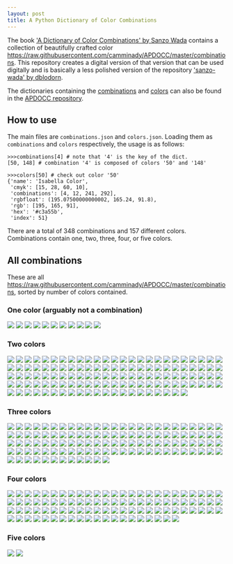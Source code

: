```yaml
---
layout: post
title: A Python Dictionary of Color Combinations
---
```


The book ['A Dictionary of Color Combinations' by Sanzo Wada](https://www.amazon.com/Dictionary-Color-Combinations-Various/dp/4861522471) contains a collection of beautifully crafted color https://raw.githubusercontent.com/camminady/APDOCC/master/combinations. 
This repository creates a digital version of that version that can be used digitally and  is basically a less polished version of the repository ['sanzo-wada' by dblodorn](https://github.com/dblodorn/sanzo-wada).
 
The dictionaries containing the [combinations](https://raw.githubusercontent.com/camminady/APDOCC/master/combinations.json) and [colors](https://raw.githubusercontent.com/camminady/APDOCC/master/colors.json) can also be found in the [APDOCC repository](https://github.com/camminady/APDOCC).

## How to use

The main files are `combinations.json` and `colors.json`.
Loading them as `combinations` and `colors` respectively, the usage is as follows:


```
>>>combinations[4] # note that '4' is the key of the dict. 
[50, 148] # combination '4' is composed of colors '50' and '148'

>>>colors[50] # check out color '50'
{'name': 'Isabella Color',
 'cmyk': [15, 28, 60, 10],
 'combinations': [4, 12, 241, 292],
 'rgbfloat': (195.07500000000002, 165.24, 91.8),
 'rgb': [195, 165, 91],
 'hex': '#c3a55b',
 'index': 51}
```

There are a total of 348 combinations and 157 different colors. Combinations contain one, two, three, four, or five colors. 


## All combinations
These are all https://raw.githubusercontent.com/camminady/APDOCC/master/combinations, sorted by number of colors contained.

### One color (arguably not a combination)
![](https://raw.githubusercontent.com/camminady/APDOCC/master/combinations/1/087_1.png?raw=true)
![](https://raw.githubusercontent.com/camminady/APDOCC/master/combinations/1/002_1.png?raw=true)
![](https://raw.githubusercontent.com/camminady/APDOCC/master/combinations/1/005_1.png?raw=true)
![](https://raw.githubusercontent.com/camminady/APDOCC/master/combinations/1/040_1.png?raw=true)
![](https://raw.githubusercontent.com/camminady/APDOCC/master/combinations/1/073_1.png?raw=true)
![](https://raw.githubusercontent.com/camminady/APDOCC/master/combinations/1/077_1.png?raw=true)
![](https://raw.githubusercontent.com/camminady/APDOCC/master/combinations/1/087_1.png?raw=true)
![](https://raw.githubusercontent.com/camminady/APDOCC/master/combinations/1/101_1.png?raw=true)
![](https://raw.githubusercontent.com/camminady/APDOCC/master/combinations/1/105_1.png?raw=true)
![](https://raw.githubusercontent.com/camminady/APDOCC/master/combinations/1/116_1.png?raw=true)
![](https://raw.githubusercontent.com/camminady/APDOCC/master/combinations/1/120_1.png?raw=true)

### Two colors
![](https://raw.githubusercontent.com/camminady/APDOCC/master/combinations/2/001_2.png?raw=true)
![](https://raw.githubusercontent.com/camminady/APDOCC/master/combinations/2/003_2.png?raw=true)
![](https://raw.githubusercontent.com/camminady/APDOCC/master/combinations/2/004_2.png?raw=true)
![](https://raw.githubusercontent.com/camminady/APDOCC/master/combinations/2/006_2.png?raw=true)
![](https://raw.githubusercontent.com/camminady/APDOCC/master/combinations/2/007_2.png?raw=true)
![](https://raw.githubusercontent.com/camminady/APDOCC/master/combinations/2/008_2.png?raw=true)
![](https://raw.githubusercontent.com/camminady/APDOCC/master/combinations/2/009_2.png?raw=true)
![](https://raw.githubusercontent.com/camminady/APDOCC/master/combinations/2/010_2.png?raw=true)
![](https://raw.githubusercontent.com/camminady/APDOCC/master/combinations/2/011_2.png?raw=true)
![](https://raw.githubusercontent.com/camminady/APDOCC/master/combinations/2/012_2.png?raw=true)
![](https://raw.githubusercontent.com/camminady/APDOCC/master/combinations/2/013_2.png?raw=true)
![](https://raw.githubusercontent.com/camminady/APDOCC/master/combinations/2/014_2.png?raw=true)
![](https://raw.githubusercontent.com/camminady/APDOCC/master/combinations/2/015_2.png?raw=true)
![](https://raw.githubusercontent.com/camminady/APDOCC/master/combinations/2/016_2.png?raw=true)
![](https://raw.githubusercontent.com/camminady/APDOCC/master/combinations/2/017_2.png?raw=true)
![](https://raw.githubusercontent.com/camminady/APDOCC/master/combinations/2/019_2.png?raw=true)
![](https://raw.githubusercontent.com/camminady/APDOCC/master/combinations/2/020_2.png?raw=true)
![](https://raw.githubusercontent.com/camminady/APDOCC/master/combinations/2/021_2.png?raw=true)
![](https://raw.githubusercontent.com/camminady/APDOCC/master/combinations/2/024_2.png?raw=true)
![](https://raw.githubusercontent.com/camminady/APDOCC/master/combinations/2/025_2.png?raw=true)
![](https://raw.githubusercontent.com/camminady/APDOCC/master/combinations/2/026_2.png?raw=true)
![](https://raw.githubusercontent.com/camminady/APDOCC/master/combinations/2/027_2.png?raw=true)
![](https://raw.githubusercontent.com/camminady/APDOCC/master/combinations/2/028_2.png?raw=true)
![](https://raw.githubusercontent.com/camminady/APDOCC/master/combinations/2/029_2.png?raw=true)
![](https://raw.githubusercontent.com/camminady/APDOCC/master/combinations/2/030_2.png?raw=true)
![](https://raw.githubusercontent.com/camminady/APDOCC/master/combinations/2/031_2.png?raw=true)
![](https://raw.githubusercontent.com/camminady/APDOCC/master/combinations/2/032_2.png?raw=true)
![](https://raw.githubusercontent.com/camminady/APDOCC/master/combinations/2/033_2.png?raw=true)
![](https://raw.githubusercontent.com/camminady/APDOCC/master/combinations/2/034_2.png?raw=true)
![](https://raw.githubusercontent.com/camminady/APDOCC/master/combinations/2/035_2.png?raw=true)
![](https://raw.githubusercontent.com/camminady/APDOCC/master/combinations/2/036_2.png?raw=true)
![](https://raw.githubusercontent.com/camminady/APDOCC/master/combinations/2/037_2.png?raw=true)
![](https://raw.githubusercontent.com/camminady/APDOCC/master/combinations/2/038_2.png?raw=true)
![](https://raw.githubusercontent.com/camminady/APDOCC/master/combinations/2/039_2.png?raw=true)
![](https://raw.githubusercontent.com/camminady/APDOCC/master/combinations/2/041_2.png?raw=true)
![](https://raw.githubusercontent.com/camminady/APDOCC/master/combinations/2/042_2.png?raw=true)
![](https://raw.githubusercontent.com/camminady/APDOCC/master/combinations/2/043_2.png?raw=true)
![](https://raw.githubusercontent.com/camminady/APDOCC/master/combinations/2/044_2.png?raw=true)
![](https://raw.githubusercontent.com/camminady/APDOCC/master/combinations/2/045_2.png?raw=true)
![](https://raw.githubusercontent.com/camminady/APDOCC/master/combinations/2/046_2.png?raw=true)
![](https://raw.githubusercontent.com/camminady/APDOCC/master/combinations/2/047_2.png?raw=true)
![](https://raw.githubusercontent.com/camminady/APDOCC/master/combinations/2/048_2.png?raw=true)
![](https://raw.githubusercontent.com/camminady/APDOCC/master/combinations/2/049_2.png?raw=true)
![](https://raw.githubusercontent.com/camminady/APDOCC/master/combinations/2/050_2.png?raw=true)
![](https://raw.githubusercontent.com/camminady/APDOCC/master/combinations/2/051_2.png?raw=true)
![](https://raw.githubusercontent.com/camminady/APDOCC/master/combinations/2/052_2.png?raw=true)
![](https://raw.githubusercontent.com/camminady/APDOCC/master/combinations/2/053_2.png?raw=true)
![](https://raw.githubusercontent.com/camminady/APDOCC/master/combinations/2/054_2.png?raw=true)
![](https://raw.githubusercontent.com/camminady/APDOCC/master/combinations/2/055_2.png?raw=true)
![](https://raw.githubusercontent.com/camminady/APDOCC/master/combinations/2/056_2.png?raw=true)
![](https://raw.githubusercontent.com/camminady/APDOCC/master/combinations/2/057_2.png?raw=true)
![](https://raw.githubusercontent.com/camminady/APDOCC/master/combinations/2/058_2.png?raw=true)
![](https://raw.githubusercontent.com/camminady/APDOCC/master/combinations/2/059_2.png?raw=true)
![](https://raw.githubusercontent.com/camminady/APDOCC/master/combinations/2/060_2.png?raw=true)
![](https://raw.githubusercontent.com/camminady/APDOCC/master/combinations/2/061_2.png?raw=true)
![](https://raw.githubusercontent.com/camminady/APDOCC/master/combinations/2/062_2.png?raw=true)
![](https://raw.githubusercontent.com/camminady/APDOCC/master/combinations/2/063_2.png?raw=true)
![](https://raw.githubusercontent.com/camminady/APDOCC/master/combinations/2/064_2.png?raw=true)
![](https://raw.githubusercontent.com/camminady/APDOCC/master/combinations/2/065_2.png?raw=true)
![](https://raw.githubusercontent.com/camminady/APDOCC/master/combinations/2/066_2.png?raw=true)
![](https://raw.githubusercontent.com/camminady/APDOCC/master/combinations/2/067_2.png?raw=true)
![](https://raw.githubusercontent.com/camminady/APDOCC/master/combinations/2/068_2.png?raw=true)
![](https://raw.githubusercontent.com/camminady/APDOCC/master/combinations/2/069_2.png?raw=true)
![](https://raw.githubusercontent.com/camminady/APDOCC/master/combinations/2/070_2.png?raw=true)
![](https://raw.githubusercontent.com/camminady/APDOCC/master/combinations/2/071_2.png?raw=true)
![](https://raw.githubusercontent.com/camminady/APDOCC/master/combinations/2/072_2.png?raw=true)
![](https://raw.githubusercontent.com/camminady/APDOCC/master/combinations/2/074_2.png?raw=true)
![](https://raw.githubusercontent.com/camminady/APDOCC/master/combinations/2/075_2.png?raw=true)
![](https://raw.githubusercontent.com/camminady/APDOCC/master/combinations/2/076_2.png?raw=true)
![](https://raw.githubusercontent.com/camminady/APDOCC/master/combinations/2/078_2.png?raw=true)
![](https://raw.githubusercontent.com/camminady/APDOCC/master/combinations/2/079_2.png?raw=true)
![](https://raw.githubusercontent.com/camminady/APDOCC/master/combinations/2/081_2.png?raw=true)
![](https://raw.githubusercontent.com/camminady/APDOCC/master/combinations/2/082_2.png?raw=true)
![](https://raw.githubusercontent.com/camminady/APDOCC/master/combinations/2/083_2.png?raw=true)
![](https://raw.githubusercontent.com/camminady/APDOCC/master/combinations/2/084_2.png?raw=true)
![](https://raw.githubusercontent.com/camminady/APDOCC/master/combinations/2/085_2.png?raw=true)
![](https://raw.githubusercontent.com/camminady/APDOCC/master/combinations/2/086_2.png?raw=true)
![](https://raw.githubusercontent.com/camminady/APDOCC/master/combinations/2/088_2.png?raw=true)
![](https://raw.githubusercontent.com/camminady/APDOCC/master/combinations/2/089_2.png?raw=true)
![](https://raw.githubusercontent.com/camminady/APDOCC/master/combinations/2/090_2.png?raw=true)
![](https://raw.githubusercontent.com/camminady/APDOCC/master/combinations/2/091_2.png?raw=true)
![](https://raw.githubusercontent.com/camminady/APDOCC/master/combinations/2/092_2.png?raw=true)
![](https://raw.githubusercontent.com/camminady/APDOCC/master/combinations/2/093_2.png?raw=true)
![](https://raw.githubusercontent.com/camminady/APDOCC/master/combinations/2/094_2.png?raw=true)
![](https://raw.githubusercontent.com/camminady/APDOCC/master/combinations/2/096_2.png?raw=true)
![](https://raw.githubusercontent.com/camminady/APDOCC/master/combinations/2/097_2.png?raw=true)
![](https://raw.githubusercontent.com/camminady/APDOCC/master/combinations/2/098_2.png?raw=true)
![](https://raw.githubusercontent.com/camminady/APDOCC/master/combinations/2/099_2.png?raw=true)
![](https://raw.githubusercontent.com/camminady/APDOCC/master/combinations/2/100_2.png?raw=true)
![](https://raw.githubusercontent.com/camminady/APDOCC/master/combinations/2/102_2.png?raw=true)
![](https://raw.githubusercontent.com/camminady/APDOCC/master/combinations/2/103_2.png?raw=true)
![](https://raw.githubusercontent.com/camminady/APDOCC/master/combinations/2/104_2.png?raw=true)
![](https://raw.githubusercontent.com/camminady/APDOCC/master/combinations/2/107_2.png?raw=true)
![](https://raw.githubusercontent.com/camminady/APDOCC/master/combinations/2/108_2.png?raw=true)
![](https://raw.githubusercontent.com/camminady/APDOCC/master/combinations/2/109_2.png?raw=true)
![](https://raw.githubusercontent.com/camminady/APDOCC/master/combinations/2/110_2.png?raw=true)
![](https://raw.githubusercontent.com/camminady/APDOCC/master/combinations/2/111_2.png?raw=true)
![](https://raw.githubusercontent.com/camminady/APDOCC/master/combinations/2/112_2.png?raw=true)
![](https://raw.githubusercontent.com/camminady/APDOCC/master/combinations/2/113_2.png?raw=true)
![](https://raw.githubusercontent.com/camminady/APDOCC/master/combinations/2/114_2.png?raw=true)
![](https://raw.githubusercontent.com/camminady/APDOCC/master/combinations/2/115_2.png?raw=true)
![](https://raw.githubusercontent.com/camminady/APDOCC/master/combinations/2/117_2.png?raw=true)
![](https://raw.githubusercontent.com/camminady/APDOCC/master/combinations/2/118_2.png?raw=true)
![](https://raw.githubusercontent.com/camminady/APDOCC/master/combinations/2/119_2.png?raw=true)
![](https://raw.githubusercontent.com/camminady/APDOCC/master/combinations/2/137_2.png?raw=true)
![](https://raw.githubusercontent.com/camminady/APDOCC/master/combinations/2/150_2.png?raw=true)
![](https://raw.githubusercontent.com/camminady/APDOCC/master/combinations/2/151_2.png?raw=true)
![](https://raw.githubusercontent.com/camminady/APDOCC/master/combinations/2/153_2.png?raw=true)
![](https://raw.githubusercontent.com/camminady/APDOCC/master/combinations/2/161_2.png?raw=true)
![](https://raw.githubusercontent.com/camminady/APDOCC/master/combinations/2/162_2.png?raw=true)
![](https://raw.githubusercontent.com/camminady/APDOCC/master/combinations/2/165_2.png?raw=true)
![](https://raw.githubusercontent.com/camminady/APDOCC/master/combinations/2/167_2.png?raw=true)
![](https://raw.githubusercontent.com/camminady/APDOCC/master/combinations/2/168_2.png?raw=true)
![](https://raw.githubusercontent.com/camminady/APDOCC/master/combinations/2/188_2.png?raw=true)
![](https://raw.githubusercontent.com/camminady/APDOCC/master/combinations/2/196_2.png?raw=true)
![](https://raw.githubusercontent.com/camminady/APDOCC/master/combinations/2/206_2.png?raw=true)
![](https://raw.githubusercontent.com/camminady/APDOCC/master/combinations/2/215_2.png?raw=true)
![](https://raw.githubusercontent.com/camminady/APDOCC/master/combinations/2/229_2.png?raw=true)
![](https://raw.githubusercontent.com/camminady/APDOCC/master/combinations/2/231_2.png?raw=true)
![](https://raw.githubusercontent.com/camminady/APDOCC/master/combinations/2/309_2.png?raw=true)
![](https://raw.githubusercontent.com/camminady/APDOCC/master/combinations/2/315_2.png?raw=true)

### Three colors
![](https://raw.githubusercontent.com/camminady/APDOCC/master/combinations/3/018_3.png?raw=true)
![](https://raw.githubusercontent.com/camminady/APDOCC/master/combinations/3/022_3.png?raw=true)
![](https://raw.githubusercontent.com/camminady/APDOCC/master/combinations/3/023_3.png?raw=true)
![](https://raw.githubusercontent.com/camminady/APDOCC/master/combinations/3/080_3.png?raw=true)
![](https://raw.githubusercontent.com/camminady/APDOCC/master/combinations/3/121_3.png?raw=true)
![](https://raw.githubusercontent.com/camminady/APDOCC/master/combinations/3/122_3.png?raw=true)
![](https://raw.githubusercontent.com/camminady/APDOCC/master/combinations/3/123_3.png?raw=true)
![](https://raw.githubusercontent.com/camminady/APDOCC/master/combinations/3/124_3.png?raw=true)
![](https://raw.githubusercontent.com/camminady/APDOCC/master/combinations/3/126_3.png?raw=true)
![](https://raw.githubusercontent.com/camminady/APDOCC/master/combinations/3/127_3.png?raw=true)
![](https://raw.githubusercontent.com/camminady/APDOCC/master/combinations/3/129_3.png?raw=true)
![](https://raw.githubusercontent.com/camminady/APDOCC/master/combinations/3/130_3.png?raw=true)
![](https://raw.githubusercontent.com/camminady/APDOCC/master/combinations/3/131_3.png?raw=true)
![](https://raw.githubusercontent.com/camminady/APDOCC/master/combinations/3/132_3.png?raw=true)
![](https://raw.githubusercontent.com/camminady/APDOCC/master/combinations/3/133_3.png?raw=true)
![](https://raw.githubusercontent.com/camminady/APDOCC/master/combinations/3/135_3.png?raw=true)
![](https://raw.githubusercontent.com/camminady/APDOCC/master/combinations/3/136_3.png?raw=true)
![](https://raw.githubusercontent.com/camminady/APDOCC/master/combinations/3/138_3.png?raw=true)
![](https://raw.githubusercontent.com/camminady/APDOCC/master/combinations/3/139_3.png?raw=true)
![](https://raw.githubusercontent.com/camminady/APDOCC/master/combinations/3/140_3.png?raw=true)
![](https://raw.githubusercontent.com/camminady/APDOCC/master/combinations/3/141_3.png?raw=true)
![](https://raw.githubusercontent.com/camminady/APDOCC/master/combinations/3/142_3.png?raw=true)
![](https://raw.githubusercontent.com/camminady/APDOCC/master/combinations/3/143_3.png?raw=true)
![](https://raw.githubusercontent.com/camminady/APDOCC/master/combinations/3/144_3.png?raw=true)
![](https://raw.githubusercontent.com/camminady/APDOCC/master/combinations/3/146_3.png?raw=true)
![](https://raw.githubusercontent.com/camminady/APDOCC/master/combinations/3/147_3.png?raw=true)
![](https://raw.githubusercontent.com/camminady/APDOCC/master/combinations/3/148_3.png?raw=true)
![](https://raw.githubusercontent.com/camminady/APDOCC/master/combinations/3/149_3.png?raw=true)
![](https://raw.githubusercontent.com/camminady/APDOCC/master/combinations/3/152_3.png?raw=true)
![](https://raw.githubusercontent.com/camminady/APDOCC/master/combinations/3/154_3.png?raw=true)
![](https://raw.githubusercontent.com/camminady/APDOCC/master/combinations/3/155_3.png?raw=true)
![](https://raw.githubusercontent.com/camminady/APDOCC/master/combinations/3/156_3.png?raw=true)
![](https://raw.githubusercontent.com/camminady/APDOCC/master/combinations/3/157_3.png?raw=true)
![](https://raw.githubusercontent.com/camminady/APDOCC/master/combinations/3/158_3.png?raw=true)
![](https://raw.githubusercontent.com/camminady/APDOCC/master/combinations/3/159_3.png?raw=true)
![](https://raw.githubusercontent.com/camminady/APDOCC/master/combinations/3/160_3.png?raw=true)
![](https://raw.githubusercontent.com/camminady/APDOCC/master/combinations/3/163_3.png?raw=true)
![](https://raw.githubusercontent.com/camminady/APDOCC/master/combinations/3/164_3.png?raw=true)
![](https://raw.githubusercontent.com/camminady/APDOCC/master/combinations/3/166_3.png?raw=true)
![](https://raw.githubusercontent.com/camminady/APDOCC/master/combinations/3/169_3.png?raw=true)
![](https://raw.githubusercontent.com/camminady/APDOCC/master/combinations/3/170_3.png?raw=true)
![](https://raw.githubusercontent.com/camminady/APDOCC/master/combinations/3/171_3.png?raw=true)
![](https://raw.githubusercontent.com/camminady/APDOCC/master/combinations/3/172_3.png?raw=true)
![](https://raw.githubusercontent.com/camminady/APDOCC/master/combinations/3/173_3.png?raw=true)
![](https://raw.githubusercontent.com/camminady/APDOCC/master/combinations/3/174_3.png?raw=true)
![](https://raw.githubusercontent.com/camminady/APDOCC/master/combinations/3/175_3.png?raw=true)
![](https://raw.githubusercontent.com/camminady/APDOCC/master/combinations/3/176_3.png?raw=true)
![](https://raw.githubusercontent.com/camminady/APDOCC/master/combinations/3/177_3.png?raw=true)
![](https://raw.githubusercontent.com/camminady/APDOCC/master/combinations/3/178_3.png?raw=true)
![](https://raw.githubusercontent.com/camminady/APDOCC/master/combinations/3/179_3.png?raw=true)
![](https://raw.githubusercontent.com/camminady/APDOCC/master/combinations/3/181_3.png?raw=true)
![](https://raw.githubusercontent.com/camminady/APDOCC/master/combinations/3/182_3.png?raw=true)
![](https://raw.githubusercontent.com/camminady/APDOCC/master/combinations/3/183_3.png?raw=true)
![](https://raw.githubusercontent.com/camminady/APDOCC/master/combinations/3/184_3.png?raw=true)
![](https://raw.githubusercontent.com/camminady/APDOCC/master/combinations/3/185_3.png?raw=true)
![](https://raw.githubusercontent.com/camminady/APDOCC/master/combinations/3/186_3.png?raw=true)
![](https://raw.githubusercontent.com/camminady/APDOCC/master/combinations/3/187_3.png?raw=true)
![](https://raw.githubusercontent.com/camminady/APDOCC/master/combinations/3/189_3.png?raw=true)
![](https://raw.githubusercontent.com/camminady/APDOCC/master/combinations/3/190_3.png?raw=true)
![](https://raw.githubusercontent.com/camminady/APDOCC/master/combinations/3/191_3.png?raw=true)
![](https://raw.githubusercontent.com/camminady/APDOCC/master/combinations/3/192_3.png?raw=true)
![](https://raw.githubusercontent.com/camminady/APDOCC/master/combinations/3/193_3.png?raw=true)
![](https://raw.githubusercontent.com/camminady/APDOCC/master/combinations/3/194_3.png?raw=true)
![](https://raw.githubusercontent.com/camminady/APDOCC/master/combinations/3/195_3.png?raw=true)
![](https://raw.githubusercontent.com/camminady/APDOCC/master/combinations/3/197_3.png?raw=true)
![](https://raw.githubusercontent.com/camminady/APDOCC/master/combinations/3/199_3.png?raw=true)
![](https://raw.githubusercontent.com/camminady/APDOCC/master/combinations/3/200_3.png?raw=true)
![](https://raw.githubusercontent.com/camminady/APDOCC/master/combinations/3/201_3.png?raw=true)
![](https://raw.githubusercontent.com/camminady/APDOCC/master/combinations/3/202_3.png?raw=true)
![](https://raw.githubusercontent.com/camminady/APDOCC/master/combinations/3/203_3.png?raw=true)
![](https://raw.githubusercontent.com/camminady/APDOCC/master/combinations/3/204_3.png?raw=true)
![](https://raw.githubusercontent.com/camminady/APDOCC/master/combinations/3/205_3.png?raw=true)
![](https://raw.githubusercontent.com/camminady/APDOCC/master/combinations/3/207_3.png?raw=true)
![](https://raw.githubusercontent.com/camminady/APDOCC/master/combinations/3/208_3.png?raw=true)
![](https://raw.githubusercontent.com/camminady/APDOCC/master/combinations/3/209_3.png?raw=true)
![](https://raw.githubusercontent.com/camminady/APDOCC/master/combinations/3/210_3.png?raw=true)
![](https://raw.githubusercontent.com/camminady/APDOCC/master/combinations/3/211_3.png?raw=true)
![](https://raw.githubusercontent.com/camminady/APDOCC/master/combinations/3/212_3.png?raw=true)
![](https://raw.githubusercontent.com/camminady/APDOCC/master/combinations/3/213_3.png?raw=true)
![](https://raw.githubusercontent.com/camminady/APDOCC/master/combinations/3/214_3.png?raw=true)
![](https://raw.githubusercontent.com/camminady/APDOCC/master/combinations/3/216_3.png?raw=true)
![](https://raw.githubusercontent.com/camminady/APDOCC/master/combinations/3/217_3.png?raw=true)
![](https://raw.githubusercontent.com/camminady/APDOCC/master/combinations/3/218_3.png?raw=true)
![](https://raw.githubusercontent.com/camminady/APDOCC/master/combinations/3/219_3.png?raw=true)
![](https://raw.githubusercontent.com/camminady/APDOCC/master/combinations/3/220_3.png?raw=true)
![](https://raw.githubusercontent.com/camminady/APDOCC/master/combinations/3/221_3.png?raw=true)
![](https://raw.githubusercontent.com/camminady/APDOCC/master/combinations/3/222_3.png?raw=true)
![](https://raw.githubusercontent.com/camminady/APDOCC/master/combinations/3/223_3.png?raw=true)
![](https://raw.githubusercontent.com/camminady/APDOCC/master/combinations/3/224_3.png?raw=true)
![](https://raw.githubusercontent.com/camminady/APDOCC/master/combinations/3/225_3.png?raw=true)
![](https://raw.githubusercontent.com/camminady/APDOCC/master/combinations/3/226_3.png?raw=true)
![](https://raw.githubusercontent.com/camminady/APDOCC/master/combinations/3/227_3.png?raw=true)
![](https://raw.githubusercontent.com/camminady/APDOCC/master/combinations/3/228_3.png?raw=true)
![](https://raw.githubusercontent.com/camminady/APDOCC/master/combinations/3/230_3.png?raw=true)
![](https://raw.githubusercontent.com/camminady/APDOCC/master/combinations/3/232_3.png?raw=true)
![](https://raw.githubusercontent.com/camminady/APDOCC/master/combinations/3/233_3.png?raw=true)
![](https://raw.githubusercontent.com/camminady/APDOCC/master/combinations/3/234_3.png?raw=true)
![](https://raw.githubusercontent.com/camminady/APDOCC/master/combinations/3/235_3.png?raw=true)
![](https://raw.githubusercontent.com/camminady/APDOCC/master/combinations/3/236_3.png?raw=true)
![](https://raw.githubusercontent.com/camminady/APDOCC/master/combinations/3/238_3.png?raw=true)
![](https://raw.githubusercontent.com/camminady/APDOCC/master/combinations/3/239_3.png?raw=true)
![](https://raw.githubusercontent.com/camminady/APDOCC/master/combinations/3/240_3.png?raw=true)
![](https://raw.githubusercontent.com/camminady/APDOCC/master/combinations/3/266_3.png?raw=true)
![](https://raw.githubusercontent.com/camminady/APDOCC/master/combinations/3/298_3.png?raw=true)
![](https://raw.githubusercontent.com/camminady/APDOCC/master/combinations/3/301_3.png?raw=true)
![](https://raw.githubusercontent.com/camminady/APDOCC/master/combinations/3/305_3.png?raw=true)
![](https://raw.githubusercontent.com/camminady/APDOCC/master/combinations/3/322_3.png?raw=true)
![](https://raw.githubusercontent.com/camminady/APDOCC/master/combinations/3/323_3.png?raw=true)
![](https://raw.githubusercontent.com/camminady/APDOCC/master/combinations/3/328_3.png?raw=true)
![](https://raw.githubusercontent.com/camminady/APDOCC/master/combinations/3/338_3.png?raw=true)
![](https://raw.githubusercontent.com/camminady/APDOCC/master/combinations/3/343_3.png?raw=true)
![](https://raw.githubusercontent.com/camminady/APDOCC/master/combinations/3/346_3.png?raw=true)

### Four colors
![](https://raw.githubusercontent.com/camminady/APDOCC/master/combinations/4/125_4.png?raw=true)
![](https://raw.githubusercontent.com/camminady/APDOCC/master/combinations/4/128_4.png?raw=true)
![](https://raw.githubusercontent.com/camminady/APDOCC/master/combinations/4/134_4.png?raw=true)
![](https://raw.githubusercontent.com/camminady/APDOCC/master/combinations/4/180_4.png?raw=true)
![](https://raw.githubusercontent.com/camminady/APDOCC/master/combinations/4/198_4.png?raw=true)
![](https://raw.githubusercontent.com/camminady/APDOCC/master/combinations/4/237_4.png?raw=true)
![](https://raw.githubusercontent.com/camminady/APDOCC/master/combinations/4/241_4.png?raw=true)
![](https://raw.githubusercontent.com/camminady/APDOCC/master/combinations/4/242_4.png?raw=true)
![](https://raw.githubusercontent.com/camminady/APDOCC/master/combinations/4/243_4.png?raw=true)
![](https://raw.githubusercontent.com/camminady/APDOCC/master/combinations/4/244_4.png?raw=true)
![](https://raw.githubusercontent.com/camminady/APDOCC/master/combinations/4/245_4.png?raw=true)
![](https://raw.githubusercontent.com/camminady/APDOCC/master/combinations/4/246_4.png?raw=true)
![](https://raw.githubusercontent.com/camminady/APDOCC/master/combinations/4/247_4.png?raw=true)
![](https://raw.githubusercontent.com/camminady/APDOCC/master/combinations/4/248_4.png?raw=true)
![](https://raw.githubusercontent.com/camminady/APDOCC/master/combinations/4/249_4.png?raw=true)
![](https://raw.githubusercontent.com/camminady/APDOCC/master/combinations/4/250_4.png?raw=true)
![](https://raw.githubusercontent.com/camminady/APDOCC/master/combinations/4/251_4.png?raw=true)
![](https://raw.githubusercontent.com/camminady/APDOCC/master/combinations/4/252_4.png?raw=true)
![](https://raw.githubusercontent.com/camminady/APDOCC/master/combinations/4/253_4.png?raw=true)
![](https://raw.githubusercontent.com/camminady/APDOCC/master/combinations/4/254_4.png?raw=true)
![](https://raw.githubusercontent.com/camminady/APDOCC/master/combinations/4/255_4.png?raw=true)
![](https://raw.githubusercontent.com/camminady/APDOCC/master/combinations/4/256_4.png?raw=true)
![](https://raw.githubusercontent.com/camminady/APDOCC/master/combinations/4/257_4.png?raw=true)
![](https://raw.githubusercontent.com/camminady/APDOCC/master/combinations/4/258_4.png?raw=true)
![](https://raw.githubusercontent.com/camminady/APDOCC/master/combinations/4/259_4.png?raw=true)
![](https://raw.githubusercontent.com/camminady/APDOCC/master/combinations/4/260_4.png?raw=true)
![](https://raw.githubusercontent.com/camminady/APDOCC/master/combinations/4/261_4.png?raw=true)
![](https://raw.githubusercontent.com/camminady/APDOCC/master/combinations/4/262_4.png?raw=true)
![](https://raw.githubusercontent.com/camminady/APDOCC/master/combinations/4/263_4.png?raw=true)
![](https://raw.githubusercontent.com/camminady/APDOCC/master/combinations/4/264_4.png?raw=true)
![](https://raw.githubusercontent.com/camminady/APDOCC/master/combinations/4/267_4.png?raw=true)
![](https://raw.githubusercontent.com/camminady/APDOCC/master/combinations/4/268_4.png?raw=true)
![](https://raw.githubusercontent.com/camminady/APDOCC/master/combinations/4/269_4.png?raw=true)
![](https://raw.githubusercontent.com/camminady/APDOCC/master/combinations/4/270_4.png?raw=true)
![](https://raw.githubusercontent.com/camminady/APDOCC/master/combinations/4/271_4.png?raw=true)
![](https://raw.githubusercontent.com/camminady/APDOCC/master/combinations/4/272_4.png?raw=true)
![](https://raw.githubusercontent.com/camminady/APDOCC/master/combinations/4/273_4.png?raw=true)
![](https://raw.githubusercontent.com/camminady/APDOCC/master/combinations/4/275_4.png?raw=true)
![](https://raw.githubusercontent.com/camminady/APDOCC/master/combinations/4/276_4.png?raw=true)
![](https://raw.githubusercontent.com/camminady/APDOCC/master/combinations/4/278_4.png?raw=true)
![](https://raw.githubusercontent.com/camminady/APDOCC/master/combinations/4/279_4.png?raw=true)
![](https://raw.githubusercontent.com/camminady/APDOCC/master/combinations/4/280_4.png?raw=true)
![](https://raw.githubusercontent.com/camminady/APDOCC/master/combinations/4/281_4.png?raw=true)
![](https://raw.githubusercontent.com/camminady/APDOCC/master/combinations/4/282_4.png?raw=true)
![](https://raw.githubusercontent.com/camminady/APDOCC/master/combinations/4/283_4.png?raw=true)
![](https://raw.githubusercontent.com/camminady/APDOCC/master/combinations/4/284_4.png?raw=true)
![](https://raw.githubusercontent.com/camminady/APDOCC/master/combinations/4/285_4.png?raw=true)
![](https://raw.githubusercontent.com/camminady/APDOCC/master/combinations/4/286_4.png?raw=true)
![](https://raw.githubusercontent.com/camminady/APDOCC/master/combinations/4/287_4.png?raw=true)
![](https://raw.githubusercontent.com/camminady/APDOCC/master/combinations/4/288_4.png?raw=true)
![](https://raw.githubusercontent.com/camminady/APDOCC/master/combinations/4/290_4.png?raw=true)
![](https://raw.githubusercontent.com/camminady/APDOCC/master/combinations/4/291_4.png?raw=true)
![](https://raw.githubusercontent.com/camminady/APDOCC/master/combinations/4/292_4.png?raw=true)
![](https://raw.githubusercontent.com/camminady/APDOCC/master/combinations/4/293_4.png?raw=true)
![](https://raw.githubusercontent.com/camminady/APDOCC/master/combinations/4/294_4.png?raw=true)
![](https://raw.githubusercontent.com/camminady/APDOCC/master/combinations/4/296_4.png?raw=true)
![](https://raw.githubusercontent.com/camminady/APDOCC/master/combinations/4/297_4.png?raw=true)
![](https://raw.githubusercontent.com/camminady/APDOCC/master/combinations/4/299_4.png?raw=true)
![](https://raw.githubusercontent.com/camminady/APDOCC/master/combinations/4/300_4.png?raw=true)
![](https://raw.githubusercontent.com/camminady/APDOCC/master/combinations/4/302_4.png?raw=true)
![](https://raw.githubusercontent.com/camminady/APDOCC/master/combinations/4/303_4.png?raw=true)
![](https://raw.githubusercontent.com/camminady/APDOCC/master/combinations/4/304_4.png?raw=true)
![](https://raw.githubusercontent.com/camminady/APDOCC/master/combinations/4/306_4.png?raw=true)
![](https://raw.githubusercontent.com/camminady/APDOCC/master/combinations/4/307_4.png?raw=true)
![](https://raw.githubusercontent.com/camminady/APDOCC/master/combinations/4/310_4.png?raw=true)
![](https://raw.githubusercontent.com/camminady/APDOCC/master/combinations/4/311_4.png?raw=true)
![](https://raw.githubusercontent.com/camminady/APDOCC/master/combinations/4/312_4.png?raw=true)
![](https://raw.githubusercontent.com/camminady/APDOCC/master/combinations/4/313_4.png?raw=true)
![](https://raw.githubusercontent.com/camminady/APDOCC/master/combinations/4/314_4.png?raw=true)
![](https://raw.githubusercontent.com/camminady/APDOCC/master/combinations/4/316_4.png?raw=true)
![](https://raw.githubusercontent.com/camminady/APDOCC/master/combinations/4/317_4.png?raw=true)
![](https://raw.githubusercontent.com/camminady/APDOCC/master/combinations/4/318_4.png?raw=true)
![](https://raw.githubusercontent.com/camminady/APDOCC/master/combinations/4/319_4.png?raw=true)
![](https://raw.githubusercontent.com/camminady/APDOCC/master/combinations/4/320_4.png?raw=true)
![](https://raw.githubusercontent.com/camminady/APDOCC/master/combinations/4/321_4.png?raw=true)
![](https://raw.githubusercontent.com/camminady/APDOCC/master/combinations/4/324_4.png?raw=true)
![](https://raw.githubusercontent.com/camminady/APDOCC/master/combinations/4/325_4.png?raw=true)
![](https://raw.githubusercontent.com/camminady/APDOCC/master/combinations/4/326_4.png?raw=true)
![](https://raw.githubusercontent.com/camminady/APDOCC/master/combinations/4/327_4.png?raw=true)
![](https://raw.githubusercontent.com/camminady/APDOCC/master/combinations/4/329_4.png?raw=true)
![](https://raw.githubusercontent.com/camminady/APDOCC/master/combinations/4/330_4.png?raw=true)
![](https://raw.githubusercontent.com/camminady/APDOCC/master/combinations/4/332_4.png?raw=true)
![](https://raw.githubusercontent.com/camminady/APDOCC/master/combinations/4/333_4.png?raw=true)
![](https://raw.githubusercontent.com/camminady/APDOCC/master/combinations/4/334_4.png?raw=true)
![](https://raw.githubusercontent.com/camminady/APDOCC/master/combinations/4/335_4.png?raw=true)
![](https://raw.githubusercontent.com/camminady/APDOCC/master/combinations/4/336_4.png?raw=true)
![](https://raw.githubusercontent.com/camminady/APDOCC/master/combinations/4/337_4.png?raw=true)
![](https://raw.githubusercontent.com/camminady/APDOCC/master/combinations/4/339_4.png?raw=true)
![](https://raw.githubusercontent.com/camminady/APDOCC/master/combinations/4/340_4.png?raw=true)
![](https://raw.githubusercontent.com/camminady/APDOCC/master/combinations/4/341_4.png?raw=true)
![](https://raw.githubusercontent.com/camminady/APDOCC/master/combinations/4/342_4.png?raw=true)
![](https://raw.githubusercontent.com/camminady/APDOCC/master/combinations/4/344_4.png?raw=true)
![](https://raw.githubusercontent.com/camminady/APDOCC/master/combinations/4/345_4.png?raw=true)
![](https://raw.githubusercontent.com/camminady/APDOCC/master/combinations/4/347_4.png?raw=true)
![](https://raw.githubusercontent.com/camminady/APDOCC/master/combinations/4/348_4.png?raw=true)

### Five colors             
![](https://raw.githubusercontent.com/camminady/APDOCC/master/combinations/5/274_5.png?raw=true)
![](https://raw.githubusercontent.com/camminady/APDOCC/master/combinations/5/308_5.png?raw=true)

